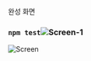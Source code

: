 완성 화면
### `npm test`![Screen-1](https://user-images.githubusercontent.com/40304565/209618413-c81132e1-f0c6-449a-b076-9793435d48b3.png)
![Screen](https://user-images.githubusercontent.com/40304565/209618417-80b736cc-59b9-4c62-95c1-d12ffdf42c9c.png)
